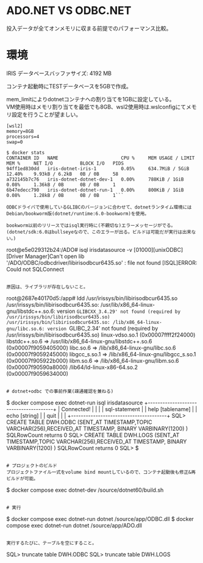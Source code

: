 # ADO.NET VS ODBC.NET

投入データが全てオンメモリに収まる前提でのパフォーマンス比較。

# 環境

IRIS データベースバッファサイズ: 4192 MB  

コンテナ起動時にTESTデータベースを5GBで作成。

mem_limitによりdotnetコンテナへの割り当てを1GBに設定している。  
VM使用時はメモリ割り当てを最低でも8GB、wsl2使用時は.wslconfigにてメモリ設定を行うことが望ましい。
```
[wsl2]
memory=8GB
processors=4
swap=0
```

```
$ docker stats
CONTAINER ID   NAME                       CPU %     MEM USAGE / LIMIT   MEM %     NET I/O          BLOCK I/O   PIDS
94ff1ed830dd   iris-dotnet-iris-1         0.05%     634.7MiB / 5GiB     12.40%    9.93kB / 6.2kB   0B / 0B     58
a732145b7c76   iris-dotnet-dotnet-dev-1   0.00%     788KiB / 1GiB       0.08%     1.36kB / 0B      0B / 0B     1
6b47edecc790   iris-dotnet-dotnet-run-1   0.00%     800KiB / 1GiB       0.08%     1.28kB / 0B      0B / 0B     1```

ODBCドライバで使用しているGLIBCのバージョンに合わせて、dotnetランタイム環境にはDebian/bookworm版(dotnet/runtime:6.0-bookworm)を使用。

bookworm以前のリリースではisql実行時に(不親切な)エラーメッセージがでる。
(dotnet/sdk:6.0はbullseyeなので、このエラーが出る。ビルドは可能だが実行は出来ない。)

```
root@e5e029312b24:/ADO# isql irisdatasource -v
[01000][unixODBC][Driver Manager]Can't open lib '/ADO/ODBC/odbcdriver/libirisodbcur6435.so' : file not found
[ISQL]ERROR: Could not SQLConnect
```

原因は、ライブラリが存在しないこと。
```
root@2687e40170d5:/app# ldd /usr/irissys/bin/libirisodbcur6435.so
/usr/irissys/bin/libirisodbcur6435.so: /usr/lib/x86_64-linux-gnu/libstdc++.so.6: version `GLIBCXX_3.4.29' not found (required by /usr/irissys/bin/libirisodbcur6435.so)
/usr/irissys/bin/libirisodbcur6435.so: /lib/x86_64-linux-gnu/libc.so.6: version `GLIBC_2.34' not found (required by /usr/irissys/bin/libirisodbcur6435.so)
        linux-vdso.so.1 (0x00007ffff2f24000)
        libstdc++.so.6 => /usr/lib/x86_64-linux-gnu/libstdc++.so.6 (0x00007f9059405000)
        libc.so.6 => /lib/x86_64-linux-gnu/libc.so.6 (0x00007f9059245000)
        libgcc_s.so.1 => /lib/x86_64-linux-gnu/libgcc_s.so.1 (0x00007f905922b000)
        libm.so.6 => /lib/x86_64-linux-gnu/libm.so.6 (0x00007f90590a8000)
        /lib64/ld-linux-x86-64.so.2 (0x00007f9059634000)

```

# dotnet+odbc での事前作業(疎通確認を兼ねる)
```
$ docker compose exec dotnet-run isql irisdatasource
+---------------------------------------+
| Connected!                            |
|                                       |
| sql-statement                         |
| help [tablename]                      |
| echo [string]                         |
| quit                                  |
|                                       |
+---------------------------------------+
SQL> CREATE TABLE DWH.ODBC (SENT_AT TIMESTAMP,TOPIC VARCHAR(256),RECEIVED_AT TIMESTAMP, BINARY  VARBINARY(1200) )
SQLRowCount returns 0
SQL> CREATE TABLE DWH.LOGS (SENT_AT TIMESTAMP,TOPIC VARCHAR(256),RECEIVED_AT TIMESTAMP, BINARY  VARBINARY(1200) )
SQLRowCount returns 0
SQL>
$
```

# プロジェクトのビルド
プロジェクトファイル一式をvolume bind mountしているので、コンテナ起動後も修正&再ビルドが可能。
```
$ docker compose exec dotnet-dev /source/dotnet60/build.sh
```

# 実行
```
$ docker compose exec dotnet-run dotnet /source/app/ODBC.dll
$ docker compose exec dotnet-run dotnet /source/app/ADO.dll
```

実行するたびに、テーブルを空にすること。
```
SQL> truncate table DWH.ODBC
SQL> truncate table DWH.LOGS
```